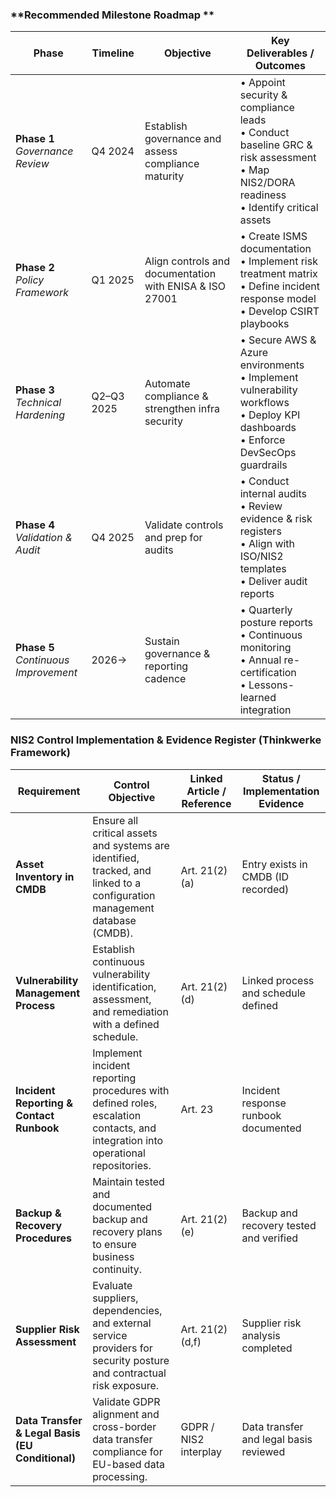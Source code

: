 ### **Recommended Milestone Roadmap **

| **Phase** | **Timeline** | **Objective** | **Key Deliverables / Outcomes** |
|------------|--------------|----------------|---------------------------------|
| **Phase 1** <br> *Governance Review* | Q4 2024 | Establish governance and assess compliance maturity | • Appoint security & compliance leads  <br> • Conduct baseline GRC & risk assessment  <br> • Map NIS2/DORA readiness  <br> • Identify critical assets |
| **Phase 2** <br> *Policy Framework* | Q1 2025 | Align controls and documentation with ENISA & ISO 27001 | • Create ISMS documentation  <br> • Implement risk treatment matrix  <br> • Define incident response model  <br> • Develop CSIRT playbooks |
| **Phase 3** <br> *Technical Hardening* | Q2–Q3 2025 | Automate compliance & strengthen infra security | • Secure AWS & Azure environments  <br> • Implement vulnerability workflows  <br> • Deploy KPI dashboards  <br> • Enforce DevSecOps guardrails |
| **Phase 4** <br> *Validation & Audit* | Q4 2025 | Validate controls and prep for audits | • Conduct internal audits  <br> • Review evidence & risk registers  <br> • Align with ISO/NIS2 templates  <br> • Deliver audit reports |
| **Phase 5** <br> *Continuous Improvement* | 2026→ | Sustain governance & reporting cadence | • Quarterly posture reports  <br> • Continuous monitoring  <br> • Annual re-certification  <br> • Lessons-learned integration |


### **NIS2 Control Implementation & Evidence Register (Thinkwerke Framework)**

| **Requirement** | **Control Objective** | **Linked Article / Reference** | **Status / Implementation Evidence** |
|-----------------|-----------------------|--------------------------------|--------------------------------------|
| **Asset Inventory in CMDB** | Ensure all critical assets and systems are identified, tracked, and linked to a configuration management database (CMDB). | Art. 21(2)(a) | Entry exists in CMDB (ID recorded) |
| **Vulnerability Management Process** | Establish continuous vulnerability identification, assessment, and remediation with a defined schedule. | Art. 21(2)(d) | Linked process and schedule defined |
| **Incident Reporting & Contact Runbook** | Implement incident reporting procedures with defined roles, escalation contacts, and integration into operational repositories. | Art. 23 | Incident response runbook documented |
| **Backup & Recovery Procedures** | Maintain tested and documented backup and recovery plans to ensure business continuity. | Art. 21(2)(e) | Backup and recovery tested and verified |
| **Supplier Risk Assessment** | Evaluate suppliers, dependencies, and external service providers for security posture and contractual risk exposure. | Art. 21(2)(d,f) | Supplier risk analysis completed |
| **Data Transfer & Legal Basis (EU Conditional)** | Validate GDPR alignment and cross-border data transfer compliance for EU-based data processing. | GDPR / NIS2 interplay | Data transfer and legal basis reviewed |
